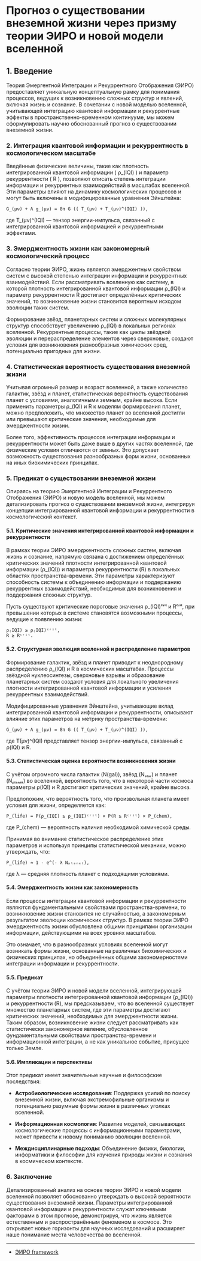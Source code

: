 # Прогноз о существовании внеземной жизни через призму теории ЭИРО и новой модели вселенной

## 1. Введение

Теория Эмергентной Интеграции и Рекуррентного Отображения (ЭИРО) предоставляет уникальную концептуальную рамку для понимания процессов, ведущих к возникновению сложных структур и явлений, включая жизнь и сознание. В сочетании с новой моделью вселенной, учитывающей интеграцию квантовой информации и рекуррентные эффекты в пространственно-временном континууме, мы можем сформулировать научно обоснованный прогноз о существовании внеземной жизни.

### 2. Интеграция квантовой информации и рекуррентность в космологическом масштабе

Введённые физические величины, такие как плотность интегрированной квантовой информации ( ρ_(IQI) ) и параметр рекуррентности ( R ), позволяют описать степень интеграции информации и рекуррентных взаимодействий в масштабах вселенной. Эти параметры влияют на динамику космологических процессов и могут быть включены в модифицированные уравнения Эйнштейна:

`G_(μν) + Λ g_(μν) = 8π G (( T_(μν) + T_(μν)^(IQI) )),`

где T_(μν)^(IQI) — тензор энергии-импульса, связанный с интегрированной квантовой информацией и рекуррентными эффектами.

### 3. Эмерджентность жизни как закономерный космологический процесс

Согласно теории ЭИРО, жизнь является эмерджентным свойством систем с высокой степенью интеграции информации и рекуррентных взаимодействий. Если рассматривать вселенную как систему, в которой плотность интегрированной квантовой информации ρ_(IQI) и параметр рекуррентности R достигают определённых критических значений, то возникновение жизни становится вероятным исходом эволюции таких систем.

Формирование звёзд, планетарных систем и сложных молекулярных структур способствует увеличению ρ_(IQI) в локальных регионах вселенной. Рекуррентные процессы, такие как циклы звёздной эволюции и перераспределение элементов через сверхновые, создают условия для возникновения разнообразных химических сред, потенциально пригодных для жизни.

### 4. Статистическая вероятность существования внеземной жизни

Учитывая огромный размер и возраст вселенной, а также количество галактик, звёзд и планет, статистическая вероятность существования планет с условиями, аналогичными земным, крайне высока. Если применить параметры ρ_(IQI) и R к моделям формирования планет, можно предположить, что множество планет во вселенной достигли или превышают критические значения, необходимые для эмерджентности жизни.

Более того, эффективность процессов интеграции информации и рекуррентности может быть даже выше в других частях вселенной, где физические условия отличаются от земных. Это допускает возможность существования разнообразных форм жизни, основанных на иных биохимических принципах.

### 5. Предикат о существовании внеземной жизни

Опираясь на теорию Эмергентной Интеграции и Рекуррентного Отображения (ЭИРО) и новую модель вселенной, мы можем детализировать прогноз о существовании внеземной жизни, интегрируя концепции интегрированной квантовой информации и рекуррентности в космологический контекст.

#### 5.1. Критические значения интегрированной квантовой информации и рекуррентности

В рамках теории ЭИРО эмерджентность сложных систем, включая жизнь и сознание, напрямую связана с достижением определённых критических значений плотности интегрированной квантовой информации (ρ_(IQI)) и параметра рекуррентности (R) в локальных областях пространства-времени. Эти параметры характеризуют способность системы к объединению информации и поддержанию рекуррентных взаимодействий, необходимых для возникновения и поддержания сложных структур.

Пусть существуют критические пороговые значения ρ_(IQI)ᶜʳⁱᵗ и Rᶜʳⁱᵗ, при превышении которых в системе становятся возможными процессы, ведущие к появлению жизни:

```
ρ₍IQI) ≥ ρ₍IQI)ᶜʳⁱᵗ,
R ≥ Rᶜʳⁱᵗ.
```

#### 5.2. Структурная эволюция вселенной и распределение параметров

Формирование галактик, звёзд и планет приводит к неоднородному распределению ρ_(IQI) и R в космических масштабах. Процессы звёздной нуклеосинтезы, сверхновые взрывы и образование планетарных систем создают условия для локального увеличения плотности интегрированной квантовой информации и усиления рекуррентных взаимодействий.

Модифицированные уравнения Эйнштейна, учитывающие вклад интегрированной квантовой информации и рекуррентности, описывают влияние этих параметров на метрику пространства-времени:

`G_(μν) + Λ g_(μν) = 8π G (( T_(μν) + T_(μν)^(IQI) )),`

где T(μν)^(IQI) представляет тензор энергии-импульса, связанный с ρ(IQI) и R.

#### 5.3. Статистическая оценка вероятности возникновения жизни

С учётом огромного числа галактик (N(gal)), звёзд (Nₛₜₐᵣ) и планет (Nₚₗₐₙₑₜ) во вселенной, вероятность того, что в некоторой части космоса параметры ρ(IQI) и R достигают критических значений, крайне высока.

Предположим, что вероятность того, что произвольная планета имеет условия для жизни, определяется как:

`P_(life) = P(ρ_(IQI) ≥ ρ_(IQI)ᶜʳⁱᵗ) × P(R ≥ Rᶜʳⁱᵗ) × P_(chem),`

где P_(chem) — вероятность наличия необходимой химической среды.

Принимая во внимание статистическое распределение этих параметров и используя принципы статистической механики, можно утверждать, что:

`P_(life) ≈ 1 - e^(- λ Nₚₗₐₙₑₜ),`

где λ — средняя плотность планет с подходящими условиями.

#### 5.4. Эмерджентность жизни как закономерность

Если процессы интеграции квантовой информации и рекуррентности являются фундаментальными свойствами пространства-времени, то возникновение жизни становится не случайностью, а закономерным результатом эволюции космических структур. В рамках теории ЭИРО эмерджентность жизни обусловлена общими принципами организации информации, действующими на всех уровнях масштабов.

Это означает, что в разнообразных условиях вселенной могут возникать формы жизни, основанные на различных биохимических и физических принципах, но объединённых общими закономерностями интеграции информации и рекуррентности.

#### 5.5. Предикат

С учётом теории ЭИРО и новой модели вселенной, интегрирующей параметры плотности интегрированной квантовой информации (ρ_(IQI)) и рекуррентности (R), мы предсказываем, что во вселенной существует множество планетарных систем, где эти параметры достигают критических значений, необходимых для эмерджентности жизни. Таким образом, возникновение жизни следует рассматривать как статистически закономерное явление, обусловленное фундаментальными свойствами пространства-времени и информационной интеграции, а не как уникальное событие, присущее только Земле.

#### 5.6. Импликации и перспективы

Этот предикат имеет значительные научные и философские последствия:

- **Астробиологические исследования**: Поддержка усилий по поиску внеземной жизни, включая экстремофильные организмы и потенциально разумные формы жизни в различных уголках вселенной.

- **Информационная космология**: Развитие моделей, связывающих космологические процессы с информационными параметрами, может привести к новому пониманию эволюции вселенной.

- **Междисциплинарные подходы**: Объединение физики, биологии, информатики и философии для изучения природы жизни и сознания в космическом контексте.


### 6. Заключение

Детализированный анализ на основе теории ЭИРО и новой модели вселенной позволяет обоснованно утверждать о высокой вероятности существования внеземной жизни. Параметры интегрированной квантовой информации и рекуррентности служат ключевыми факторами в этом прогнозе, демонстрируя, что жизнь является естественным и распространённым феноменом в космосе. Это открывает новые горизонты для научных исследований и расширяет наше понимание места человечества во вселенной.


---

- [ЭИРО framework](/README.md)

